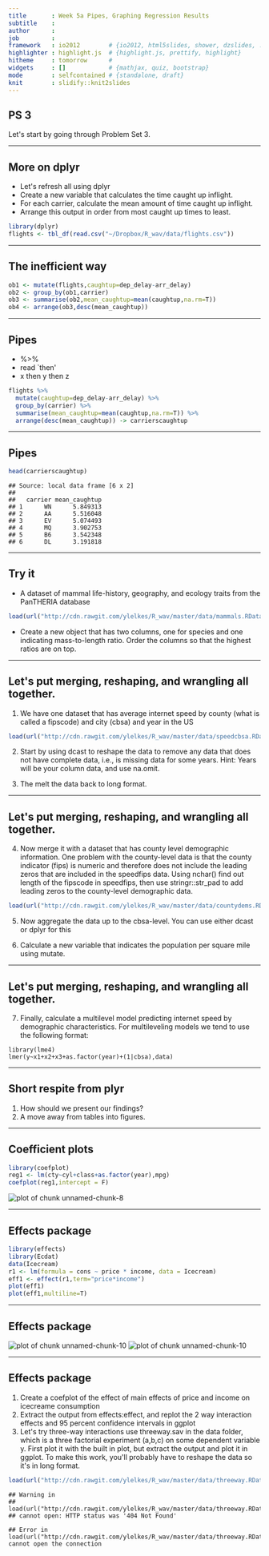 ```yaml
---
title       : Week 5a Pipes, Graphing Regression Results
subtitle    : 
author      : 
job         : 
framework   : io2012        # {io2012, html5slides, shower, dzslides, ...}
highlighter : highlight.js  # {highlight.js, prettify, highlight}
hitheme     : tomorrow      # 
widgets     : []            # {mathjax, quiz, bootstrap}
mode        : selfcontained # {standalone, draft}
knit        : slidify::knit2slides
---
```

## PS 3
Let's start by going through Problem Set 3.

---
## More on dplyr
* Let's refresh all using dplyr
* Create a new variable that calculates the time caught up inflight.
* For each carrier, calculate the mean amount of time caught up inflight.
* Arrange this output in order from most caught up times to least.


```r
library(dplyr)
flights <- tbl_df(read.csv("~/Dropbox/R_wav/data/flights.csv"))
```

---
## The inefficient way

```r
ob1 <- mutate(flights,caughtup=dep_delay-arr_delay)
ob2 <- group_by(ob1,carrier)
ob3 <- summarise(ob2,mean_caughtup=mean(caughtup,na.rm=T))
ob4 <- arrange(ob3,desc(mean_caughtup))
```

---
## Pipes
* %>%
* read `then'
* x then y then z 


```r
flights %>% 
  mutate(caughtup=dep_delay-arr_delay) %>% 
  group_by(carrier) %>%
  summarise(mean_caughtup=mean(caughtup,na.rm=T)) %>%
  arrange(desc(mean_caughtup)) -> carrierscaughtup
```

---
## Pipes


```r
head(carrierscaughtup)
```

```
## Source: local data frame [6 x 2]
## 
##   carrier mean_caughtup
## 1      WN      5.849313
## 2      AA      5.516048
## 3      EV      5.074493
## 4      MQ      3.902753
## 5      B6      3.542348
## 6      DL      3.191818
```

---
## Try it

- A dataset of mammal life-history, geography, and ecology traits from the PanTHERIA database


```r
load(url("http://cdn.rawgit.com/ylelkes/R_wav/master/data/mammals.RData"))
```
* Create a new object that has two columns, one for species and one indicating mass-to-length ratio. Order the columns so that the highest ratios are on top. 

---
## Let's put merging, reshaping, and wrangling all together. 
1. We have one dataset that has average internet speed by county (what is called a fipscode) and city (cbsa) and year in the US


```r
load(url("http://cdn.rawgit.com/ylelkes/R_wav/master/data/speedcbsa.RData"))
```
2. Start by using dcast to reshape the data to remove any data that does not have complete data, i.e., is missing data for some years. Hint: Years will be your column data, and use na.omit.

3. The melt the data back to long format.

---
## Let's put merging, reshaping, and wrangling all together. 

4. Now merge it with a dataset that has county level demographic information. One problem with the county-level data is that the county indicator (fips) is numeric and therefore does not include the leading zeros that are included in the speedfips data. Using nchar() find out length of the fipscode in speedfips, then use stringr::str_pad to add leading zeros to the county-level demographic data. 


```r
load(url("http://cdn.rawgit.com/ylelkes/R_wav/master/data/countydems.RData"))
```

5. Now aggregate the data up to the cbsa-level. You can use either dcast or dplyr for this

6. Calculate a new variable that indicates the population per square mile using mutate.

---
## Let's put merging, reshaping, and wrangling all together. 

7. Finally, calculate a multilevel model predicting internet speed by demographic characteristics. For multileveling models we tend to use the following format:

```
library(lme4)
lmer(y~x1+x2+x3+as.factor(year)+(1|cbsa),data)
```

---
## Short respite from plyr

1. How should we present our findings?
2. A move away from tables into figures.

---
## Coefficient plots

```r
library(coefplot)
reg1 <- lm(cty~cyl+class+as.factor(year),mpg)
coefplot(reg1,intercept = F)
```

![plot of chunk unnamed-chunk-8](assets/fig/unnamed-chunk-8-1.png) 

---
## Effects package

```r
library(effects)
library(Ecdat)
data(Icecream)
r1 <- lm(formula = cons ~ price * income, data = Icecream)  
eff1 <- effect(r1,term="price*income")
plot(eff1)
plot(eff1,multiline=T)
```

---
## Effects package
![plot of chunk unnamed-chunk-10](assets/fig/unnamed-chunk-10-1.png) ![plot of chunk unnamed-chunk-10](assets/fig/unnamed-chunk-10-2.png) 


---
## Effects package
1. Create a coefplot of the effect of main effects of price and income on icecreame consumption
2. Extract the output from effects:effect, and replot the 2 way interaction effects and 95 percent confidence intervals in ggplot
3. Let's try three-way interactions use threeway.sav in the data folder, which is a three factorial experiment (a,b,c) on some dependent variable y. First plot it with the built in plot, but extract the output and plot it in ggplot. To make this work, you'll probably have to reshape the data so it's in long format. 


```r
load(url("http://cdn.rawgit.com/ylelkes/R_wav/master/data/threeway.RData"))
```

```
## Warning in
## load(url("http://cdn.rawgit.com/ylelkes/R_wav/master/data/threeway.RData")):
## cannot open: HTTP status was '404 Not Found'
```

```
## Error in load(url("http://cdn.rawgit.com/ylelkes/R_wav/master/data/threeway.RData")): cannot open the connection
```
